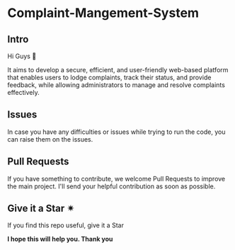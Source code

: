 # Complaint-Mangement-System
## Intro
Hi Guys 👋

It aims to develop a secure, efficient, and user-friendly web-based platform that enables users to lodge complaints, track their status, and provide feedback, while allowing administrators to manage and resolve complaints effectively.

## Issues
In case you have any difficulties or issues while trying to run the code, you can raise them on the issues.

## Pull Requests
If you have something to contribute, we welcome Pull Requests to improve the main project. I'll send your helpful contribution as soon as possible.

## Give it a Star ✴
If you find this repo useful, give it a Star

**I hope this will help you. Thank you**
